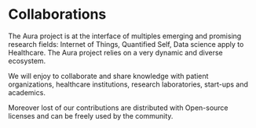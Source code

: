 # Collaborations

The Aura project is at the interface of multiples emerging and promising research fields: Internet of Things, Quantified Self, Data science apply to Healthcare. The Aura project relies on a very dynamic and diverse ecosystem.

We will enjoy to collaborate and share knowledge with patient organizations, healthcare institutions, research laboratories, start-ups and academics.

Moreover lost of our contributions are distributed with Open-source licenses and can be freely used by the community. 

